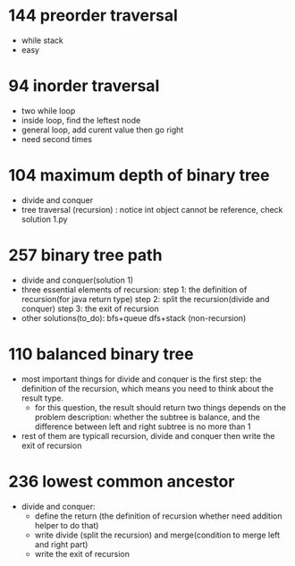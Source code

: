 # 144 preorder traversal
- while stack
- easy
# 94 inorder traversal
- two while loop
- inside loop, find the leftest node
- general loop, add curent value then go right
- need second times
# 104 maximum depth of binary tree
- divide and conquer
- tree traversal (recursion) : notice int object cannot be reference, check solution 1.py
# 257 binary tree path
- divide and conquer(solution 1)
- three essential elements of recursion:
  step 1: the definition of recursion(for java return type)
  step 2: split the recursion(divide and conquer)
  step 3: the exit of recursion
- other solutions(to_do): bfs+queue dfs+stack (non-recursion)
# 110 balanced binary tree
- most important things for divide and conquer is the first step:
  the definition of the recursion, which means you need to think about the result type.
  - for this question, the result should return two things depends on the problem description:
  whether the subtree is balance, and the difference between left and right subtree is no more than 1
- rest of them are typicall recursion, divide and conquer then write the exit of recursion
# 236 lowest common ancestor
- divide and conquer:  
  - define the return (the definition of recursion whether need addition helper to do that)
  - write divide (split the recursion) and merge(condition to merge left and right part)
  - write the exit of recursion